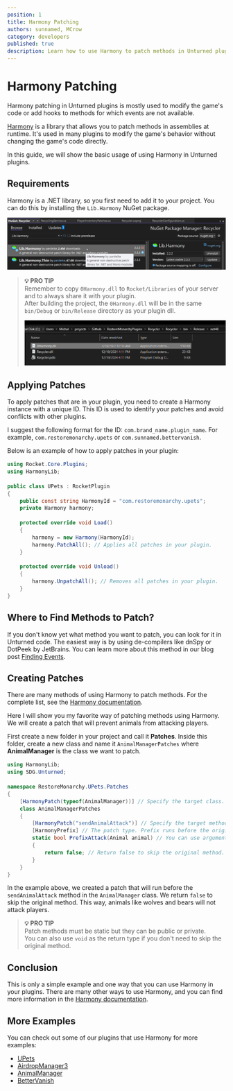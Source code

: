 ```yaml
---
position: 1
title: Harmony Patching
authors: sunnamed, MCrow
category: developers
published: true
description: Learn how to use Harmony to patch methods in Unturned plugins.
---
```


# Harmony Patching
Harmony patching in Unturned plugins is mostly used to modify the game's code or add hooks to methods for which events are not available. 

[Harmony](https://github.com/pardeike/Harmony) is a library that allows you to patch methods in assemblies at runtime. It's used in many plugins to modify the game's behavior without changing the game's code directly.

In this guide, we will show the basic usage of using Harmony in Unturned plugins.

## Requirements
Harmony is a .NET library, so you first need to add it to your project. You can do this by installing the `Lib.Harmony` NuGet package.

![Lib.Harmony in NuGet Package Manager](assets/harmony_nuget.png)

> **💡 PRO TIP**  
> Remember to copy `0Harmony.dll` to `Rocket/Libraries` of your server and to always share it with your plugin.  
> After building the project, the `0Harmony.dll` will be in the same `bin/Debug` or `bin/Release` directory as your plugin dll.
> 
> ![0Harmony.dll in File Explorer](assets/harmony_dll.png)

## Applying Patches
To apply patches that are in your plugin, you need to create a Harmony instance with a unique ID. This ID is used to identify your patches and avoid conflicts with other plugins.

I suggest the following format for the ID: `com.brand_name.plugin_name`. For example, `com.restoremonarchy.upets` or `com.sunnamed.bettervanish`.

Below is an example of how to apply patches in your plugin:
```cs
using Rocket.Core.Plugins;
using HarmonyLib;

public class UPets : RocketPlugin
{
    public const string HarmonyId = "com.restoremonarchy.upets";
    private Harmony harmony;

    protected override void Load()
    {
        harmony = new Harmony(HarmonyId);
        harmony.PatchAll(); // Applies all patches in your plugin.
    }

    protected override void Unload()
    {
        harmony.UnpatchAll(); // Removes all patches in your plugin.
    }
}
```

## Where to Find Methods to Patch?
If you don't know yet what method you want to patch, you can look for it in Unturned code. The easiest way is by using de-compilers like dnSpy or DotPeek by JetBrains. You can learn more about this method in our blog post [Finding Events](/developers/blog/unt07-finding-events).

## Creating Patches
There are many methods of using Harmony to patch methods. For the complete list, see the [Harmony documentation](https://harmony.pardeike.net/articles/patching.html). 

Here I will show you my favorite way of patching methods using Harmony. We will create a patch that will prevent animals from attacking players.

First create a new folder in your project and call it **Patches**. Inside this folder, create a new class and name it `AnimalManagerPatches` where **AnimalManager** is the class we want to patch.
```cs
using HarmonyLib;
using SDG.Unturned;

namespace RestoreMonarchy.UPets.Patches
{
    [HarmonyPatch(typeof(AnimalManager))] // Specify the target class.
    class AnimalManagerPatches
    {
        [HarmonyPatch("sendAnimalAttack")] // Specify the target method.
        [HarmonyPrefix] // The patch type. Prefix runs before the original method.
        static bool PrefixAttack(Animal animal) // You can use arguments from the original method
        {
            return false; // Return false to skip the original method.
        }
    }
}
```

In the example above, we created a patch that will run before the `sendAnimalAttack` method in the `AnimalManager` class. We return `false` to skip the original method. This way, animals like wolves and bears will not attack players.

> **💡 PRO TIP**  
> Patch methods must be static but they can be public or private.  
> You can also use `void` as the return type if you don't need to skip the original method.

## Conclusion
This is only a simple example and one way that you can use Harmony in your plugins. There are many other ways to use Harmony, and you can find more information in the [Harmony documentation](https://harmony.pardeike.net/articles/intro.html).

## More Examples
You can check out some of our plugins that use Harmony for more examples:
- [UPets](https://github.com/RestoreMonarchyPlugins/UPets)
- [AirdropManager3](https://github.com/RestoreMonarchyPlugins/AirdropManager3)
- [AnimalManager](https://github.com/RestoreMonarchyPlugins/AnimalManager)
- [BetterVanish](https://github.com/sunnamed-Unturned/BetterVanish)